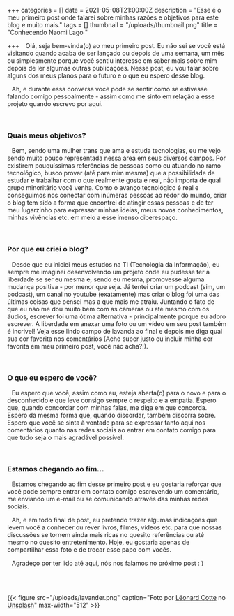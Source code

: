 +++
categories = []
date = 2021-05-08T21:00:00Z
description = "Esse é o meu primeiro post onde falarei sobre minhas razões e objetivos para este blog e muito mais."
tags = []
thumbnail = "/uploads/thumbnail.png"
title = "Conhecendo Naomi Lago "

+++
⠀Olá, seja bem-vinda(o) ao meu primeiro post. Eu não sei se você está visitando quando acaba de ser lançado ou depois de uma semana, um mês ou simplesmente porque você sentiu interesse em saber mais sobre mim depois de ler algumas outras publicações. Nesse post, eu vou falar sobre alguns dos meus planos para o futuro e o que eu espero desse blog.

⠀Ah, e durante essa conversa você pode se sentir como se estivesse falando comigo pessoalmente - assim como me sinto em relação a esse projeto quando escrevo por aqui.

<br />

### Quais meus objetivos?

⠀Bem, sendo uma mulher trans que ama e estuda tecnologias, eu me vejo sendo muito pouco representada nessa área em seus diversos campos. Por existirem pouquíssimas referências de pessoas como eu atuando no ramo tecnológico, busco provar (até para mim mesma) que a possibilidade de estudar e trabalhar com o que realmente gosta é real, não importa de qual grupo minoritário você venha. Como o avanço tecnológico é real e conseguimos nos conectar com inúmeras pessoas ao redor do mundo, criar o blog tem sido a forma que encontrei de atingir essas pessoas e de ter meu lugarzinho para expressar minhas ideias, meus novos conhecimentos, minhas vivências etc. em meio a esse imenso ciberespaço.

<br />

### Por que eu criei o blog?

⠀Desde que eu iniciei meus estudos na TI (Tecnologia da Informação), eu sempre me imaginei desenvolvendo um projeto onde eu pudesse ter a liberdade se ser eu mesma e, sendo eu mesma, promovesse alguma mudança positiva - por menor que seja. Já tentei criar um podcast (sim, um podcast), um canal no youtube (exatamente) mas criar o blog foi uma das últimas coisas que pensei mas a que mais me atraiu. Juntando o fato de que eu não me dou muito bem com as câmeras ou até mesmo com os áudios, escrever foi uma ótima alternativa - principalmente porque eu adoro escrever. A liberdade em anexar uma foto ou um vídeo em seu post também é incrivel! Veja esse lindo campo de lavanda ao final e depois me diga qual sua cor favorita nos comentários (Acho super justo eu incluir minha cor favorita em meu primeiro post, você não acha?!).

<br />

### O que eu espero de você?

⠀Eu espero que você, assim como eu, esteja aberta(o) para o novo e para o desconhecido e que leve consigo sempre o respeito e a empatia. Espero que, quando concordar com minhas falas, me diga em que concorda. Espero da mesma forma que, quando discordar, também discorra sobre. Espero que você se sinta à vontade para se expressar tanto aqui nos comentários quanto nas redes sociais ao entrar em contato comigo para que tudo seja o mais agradável possível.

<br />

### Estamos chegando ao fim...

⠀Estamos chegando ao fim desse primeiro post e eu gostaria reforçar que você pode sempre entrar em contato comigo escrevendo um comentário, me enviando um e-mail ou se comunicando através das minhas redes sociais.

⠀Ah, e em todo final de post, eu pretendo trazer algumas indicações que levem você a conhecer ou rever livros, filmes, vídeos etc. para que nossas discussões se tornem ainda mais ricas no quesito referências ou até mesmo no quesito entretenimento. Hoje, eu gostaria apenas de compartilhar essa foto e de trocar esse papo com vocês.

⠀Agradeço por ter lido até aqui, nós nos falamos no próximo post : )

<br />  
<br />

{{< figure src="/uploads/lavander.png" caption="Foto por [Léonard Cotte](https://unsplash.com/@ettocl?utm_source=unsplash&utm_medium=referral&utm_content=creditCopyText) no [Unsplash](https://unsplash.com/s/photos/purple-flower?utm_source=unsplash&utm_medium=referral&utm_content=creditCopyText)" max-width="512" >}}

<br />

<br />

<br />